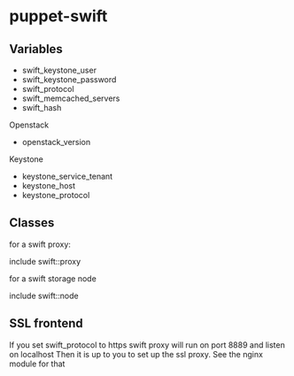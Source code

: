puppet-swift
============

Variables
---------

 * swift_keystone_user
 * swift_keystone_password
 * swift_protocol
 * swift_memcached_servers
 * swift_hash

Openstack

 * openstack_version

Keystone

 * keystone_service_tenant
 * keystone_host
 * keystone_protocol


Classes
-------
for a swift proxy:

include swift::proxy

for a swift storage node

include swift::node


SSL frontend
------------
If you set swift_protocol to https swift proxy will run on port 8889 and listen on localhost
Then it is up to you to set up the ssl proxy. See the nginx module for that